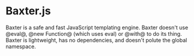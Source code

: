 # Baxter.js

Baxter is a safe and fast JavaScript templating engine. Baxter doesn't use @eval@, @new Function@ (which uses eval) or @with@ to do its thing. Baxter is lightweight, has no dependencies, and doesn't polute the global namespace.
